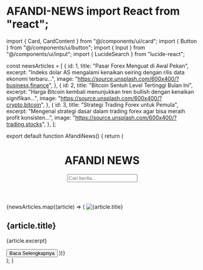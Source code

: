 # AFANDI-NEWS import React from "react";
import { Card, CardContent } from "@/components/ui/card";
import { Button } from "@/components/ui/button";
import { Input } from "@/components/ui/input";
import { LucideSearch } from "lucide-react";

const newsArticles = [
  {
    id: 1,
    title: "Pasar Forex Menguat di Awal Pekan",
    excerpt: "Indeks dolar AS mengalami kenaikan seiring dengan rilis data ekonomi terbaru...",
    image: "https://source.unsplash.com/600x400/?business,finance",
  },
  {
    id: 2,
    title: "Bitcoin Sentuh Level Tertinggi Bulan Ini",
    excerpt: "Harga Bitcoin kembali menunjukkan tren bullish dengan kenaikan signifikan...",
    image: "https://source.unsplash.com/600x400/?crypto,bitcoin",
  },
  {
    id: 3,
    title: "Strategi Trading Forex untuk Pemula",
    excerpt: "Mengenal strategi dasar dalam trading forex agar bisa meraih profit konsisten...",
    image: "https://source.unsplash.com/600x400/?trading,stocks",
  },
];

export default function AfandiNews() {
  return (
    <div className="max-w-4xl mx-auto p-4">
      <header className="flex justify-between items-center mb-6">
        <h1 className="text-2xl font-bold">AFANDI NEWS</h1>
        <div className="relative">
          <Input type="text" placeholder="Cari berita..." className="pr-10" />
          <LucideSearch className="absolute right-2 top-2 text-gray-500" size={20} />
        </div>
      </header>
      <div className="grid gap-4">
        {newsArticles.map((article) => (
          <Card key={article.id} className="flex overflow-hidden">
            <img src={article.image} alt={article.title} className="w-40 h-auto object-cover" />
            <CardContent className="p-4">
              <h2 className="text-lg font-semibold">{article.title}</h2>
              <p className="text-sm text-gray-600">{article.excerpt}</p>
              <Button className="mt-2">Baca Selengkapnya</Button>
            </CardContent>
          </Card>
        ))}
      </div>
    </div>
  );
}
